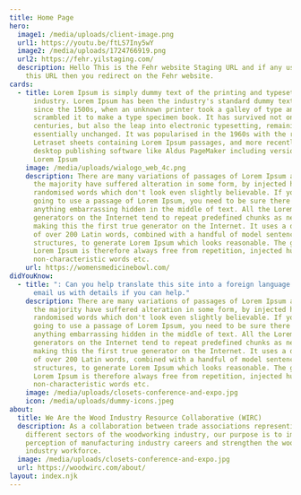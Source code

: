 ```yaml
---
title: Home Page
hero:
  image1: /media/uploads/client-image.png
  url1: https://youtu.be/ftLS7Iny5wY
  image2: /media/uploads/1724766919.png
  url2: https://fehr.yilstaging.com/
  description: Hello This is the Fehr website Staging URL and if any user click on
    this URL then you redirect on the Fehr website.
cards:
  - title: Lorem Ipsum is simply dummy text of the printing and typesetting
      industry. Lorem Ipsum has been the industry's standard dummy text ever
      since the 1500s, when an unknown printer took a galley of type and
      scrambled it to make a type specimen book. It has survived not only five
      centuries, but also the leap into electronic typesetting, remaining
      essentially unchanged. It was popularised in the 1960s with the release of
      Letraset sheets containing Lorem Ipsum passages, and more recently with
      desktop publishing software like Aldus PageMaker including versions of
      Lorem Ipsum
    image: /media/uploads/wialogo_web_4c.png
    description: There are many variations of passages of Lorem Ipsum available, but
      the majority have suffered alteration in some form, by injected humour, or
      randomised words which don't look even slightly believable. If you are
      going to use a passage of Lorem Ipsum, you need to be sure there isn't
      anything embarrassing hidden in the middle of text. All the Lorem Ipsum
      generators on the Internet tend to repeat predefined chunks as necessary,
      making this the first true generator on the Internet. It uses a dictionary
      of over 200 Latin words, combined with a handful of model sentence
      structures, to generate Lorem Ipsum which looks reasonable. The generated
      Lorem Ipsum is therefore always free from repetition, injected humour, or
      non-characteristic words etc.
    url: https://womensmedicinebowl.com/
didYouKnow:
  - title: ": Can you help translate this site into a foreign language ? Please
      email us with details if you can help."
    description: There are many variations of passages of Lorem Ipsum available, but
      the majority have suffered alteration in some form, by injected humour, or
      randomised words which don't look even slightly believable. If you are
      going to use a passage of Lorem Ipsum, you need to be sure there isn't
      anything embarrassing hidden in the middle of text. All the Lorem Ipsum
      generators on the Internet tend to repeat predefined chunks as necessary,
      making this the first true generator on the Internet. It uses a dictionary
      of over 200 Latin words, combined with a handful of model sentence
      structures, to generate Lorem Ipsum which looks reasonable. The generated
      Lorem Ipsum is therefore always free from repetition, injected humour, or
      non-characteristic words etc.
    image: /media/uploads/closets-conference-and-expo.jpg
    icon: /media/uploads/dummy-icons.jpeg
about:
  title: We Are the Wood Industry Resource Collaborative (WIRC)
  description: As a collaboration between trade associations representing
    different sectors of the woodworking industry, our purpose is to improve the
    perception of manufacturing industry careers and strengthen the wood
    industry workforce.
  image: /media/uploads/closets-conference-and-expo.jpg
  url: https://woodwirc.com/about/
layout: index.njk
---
```

